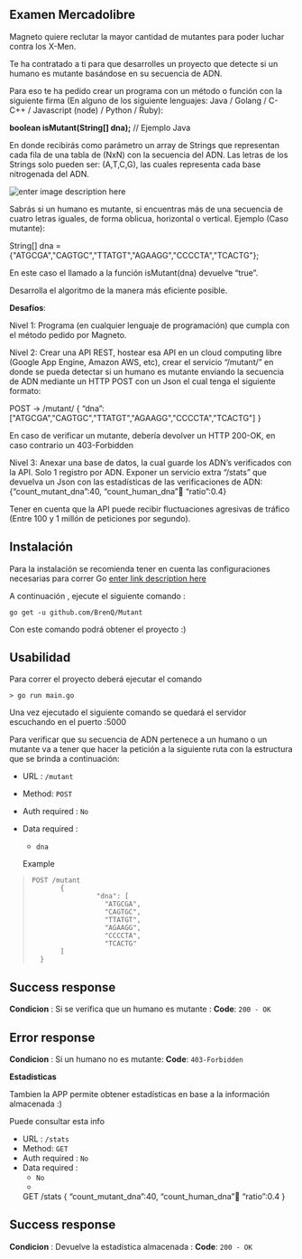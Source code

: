 ## **Examen Mercadolibre**

 
 
Magneto quiere reclutar la mayor cantidad de mutantes para poder luchar contra los X-Men. 
 
Te ha contratado a ti para que desarrolles un proyecto que detecte si un humano es mutante basándose en su secuencia de ADN. 
 
Para eso te ha pedido crear un programa con un método o función con la siguiente firma (En alguno de los siguiente lenguajes: Java / Golang / C-C++ / Javascript (node) / Python / Ruby): 
 
**boolean isMutant(String[] dna);**   // Ejemplo Java 
 
En donde recibirás como parámetro un array de Strings que representan cada fila de una tabla de (NxN) con la secuencia del ADN. Las letras de los Strings solo pueden ser: (A,T,C,G), las cuales representa cada base nitrogenada del ADN. 

 ![enter image description here](https://lh3.googleusercontent.com/6SjlRO8nnV3ULxnNT05ClzV8mOiq0ZXjEuhuUXu0CWEreIF4wTYycpA08VQGQa1ojzaFx1i1xsgp)

Sabrás si un humano es mutante, si encuentras ​más de una secuencia de cuatro letras iguales​, de forma oblicua, horizontal o vertical. 
 Ejemplo (Caso mutante): 
 
String[] dna = {"ATGCGA","CAGTGC","TTATGT","AGAAGG","CCCCTA","TCACTG"}; 
 
En este caso el llamado a la función isMutant(dna) devuelve “true”. 
 
Desarrolla el algoritmo de la manera más eficiente posible.

 **Desafíos**: 
 
Nivel 1: Programa (en cualquier lenguaje de programación) que cumpla con el método pedido por Magneto. 
 
Nivel 2: Crear una API REST, hostear esa API en un cloud computing libre (Google App Engine, Amazon AWS, etc), crear el servicio “/mutant/” en donde se pueda detectar si un humano es mutante enviando la secuencia de ADN mediante un HTTP POST con un Json el cual tenga el siguiente formato: 
 
POST → /mutant/ { “dna”:["ATGCGA","CAGTGC","TTATGT","AGAAGG","CCCCTA","TCACTG"] } 
 
En caso de verificar un mutante, debería devolver un HTTP 200-OK, en caso contrario un 403-Forbidden 
 
Nivel 3: Anexar una base de datos, la cual guarde los ADN’s verificados con la API.  Solo 1 registro por ADN.  Exponer un servicio extra “/stats” que devuelva un Json con las estadísticas de las verificaciones de ADN: {“count_mutant_dna”:40, “count_human_dna”:100: “ratio”:0.4} 
 

Tener en cuenta que la API puede recibir fluctuaciones agresivas de tráfico (Entre 100 y 1 millón de peticiones por segundo).

## Instalación 

Para la instalación se recomienda tener en cuenta las configuraciones necesarias para correr Go [enter link description here](https://golang.org/doc/install#install)

A continuación , ejecute el siguiente comando :

    go get -u github.com/BrenQ/Mutant

Con este comando podrá obtener el proyecto :) 

## Usabilidad

Para correr el proyecto deberá ejecutar el comando 

    > go run main.go

Una vez ejecutado el siguiente comando se quedará el servidor escuchando en el puerto :5000 

Para verificar que su secuencia de ADN pertenece a un humano o un mutante va a tener que hacer la petición a la siguiente ruta con la estructura que se brinda a continuación:


 - URL : `/mutant`
 - Method: `POST`
 - Auth required : `No`
 - Data required : 
     - `dna`

   Example
	  
>     POST /mutant
>            {
>             		  "dna": [
>             		    "ATGCGA",
>             		    "CAGTGC",
>             		    "TTATGT",
>             		    "AGAAGG",
>             		    "CCCCTA",
>             		    "TCACTG"
>            ]  
>       }
	

## Success response

**Condicion** : Si se verifica que un humano es mutante :
**Code**: `200 - OK`

## Error response

**Condicion** : Si un humano no es mutante:
**Code**: `403-Forbidden `

**Estadisticas**

Tambien la APP permite obtener estadísticas en base a la información almacenada :) 

Puede consultar esta info

- URL : `/stats`
 - Method: `GET`
 - Auth required : `No`
 - Data required : 
     - `No`
     -
    GET /stats
	    {
	       “count_mutant_dna”:40, 
	      “count_human_dna”:100: 
	      “ratio”:0.4
	   } 

## Success response

**Condicion** : Devuelve la estadística almacenada :
**Code**: `200 - OK`

